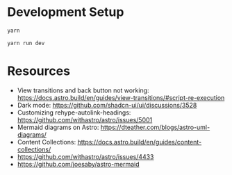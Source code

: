 # Development Setup

```sh
yarn

yarn run dev
```

# Resources

- View transitions and back button not working: https://docs.astro.build/en/guides/view-transitions/#script-re-execution
- Dark mode: https://github.com/shadcn-ui/ui/discussions/3528
- Customizing rehype-autolink-headings: https://github.com/withastro/astro/issues/5001
- Mermaid diagrams on Astro: https://dteather.com/blogs/astro-uml-diagrams/
- Content Collections: https://docs.astro.build/en/guides/content-collections/
- https://github.com/withastro/astro/issues/4433
- https://github.com/joesaby/astro-mermaid